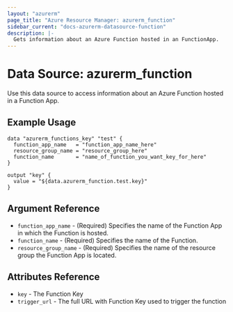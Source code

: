 ```yaml
---
layout: "azurerm"
page_title: "Azure Resource Manager: azurerm_function"
sidebar_current: "docs-azurerm-datasource-function"
description: |-
  Gets information about an Azure Function hosted in an FunctionApp.
---
```


# Data Source: azurerm_function

Use this data source to access information about an Azure Function hosted in a Function App.

## Example Usage

```hcl
data "azurerm_functions_key" "test" {
  function_app_name   = "function_app_name_here"
  resource_group_name = "resource_group_here"
  function_name       = "name_of_function_you_want_key_for_here"
}

output "key" {
  value = "${data.azurerm_function.test.key}"
}
```

## Argument Reference

* `function_app_name` - (Required) Specifies the name of the Function App in which the Function is hosted.
* `function_name` - (Required) Specifies the name of the Function.
* `resource_group_name` - (Required) Specifies the name of the resource group the Function App is located.

## Attributes Reference

* `key` - The Function Key
* `trigger_url` - The full URL with Function Key used to trigger the function
